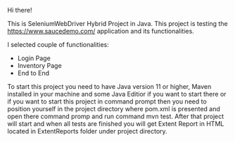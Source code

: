 Hi there!

This is SeleniumWebDriver Hybrid Project in Java. This project is testing the https://www.saucedemo.com/ application and its
functionalities.

I selected couple of functionalities:
- Login Page
- Inventory Page
- End to End

To start this project you need to have Java version 11 or higher, Maven installed in your machine and some Java Editior if you want to start there or 
if you want to start this project in command prompt then you need to position yourself in the project directory where pom.xml is presented and open 
there command promp and run command mvn test. After that project will start and when all tests are finished you will get Extent Report in HTML located in 
ExtentReports folder under project directory.

